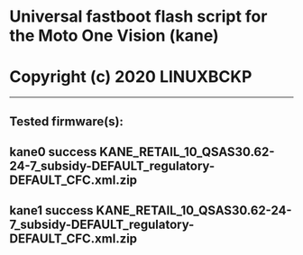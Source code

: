 # Universal fastboot flash script for the Moto One Vision (kane)
# Copyright (c) 2020 LINUXBCKP
-----------------------------------
Tested firmware(s):
-----------------------------------
kane0 success 
KANE_RETAIL_10_QSAS30.62-24-7_subsidy-DEFAULT_regulatory-DEFAULT_CFC.xml.zip
-----------------------------------
kane1 success 
KANE_RETAIL_10_QSAS30.62-24-7_subsidy-DEFAULT_regulatory-DEFAULT_CFC.xml.zip
-----------------------------------
